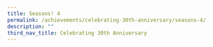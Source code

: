 ```yaml
---
title: Seasons! 4
permalink: /achievements/celebrating-30th-anniversary/seasons-4/
description: ""
third_nav_title: Celebrating 30th Anniversary
---
```

